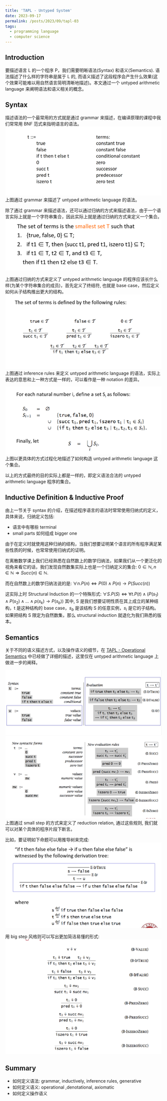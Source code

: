 ```yaml
---
title: 'TAPL - Untyped System'
date: 2023-09-17
permalink: /posts/2023/09/tapl-03
tags:
  - programming language
  - computer science
---
```

## Introduction
要描述语言 L 的一个程序 P，我们需要明晰语法(Syntax) 和语义(Semantics). 语法描述了什么样的字符串是属于 L 的, 而语义描述了这段程序会产生什么效果(这个效果可能难以用自然语言简明清晰地描述)。本文通过一个 untyped arithmetic language 来阐明语法和语义相关的概念。

## Syntax
描述语法的一个最常用的方式就是通过 grammar 来描述，在编译原理的课程中我们常常用 BNF 范式来指明语言的语法。
![](https://github.com/tiebreaker4869/images/blob/main/post/tapl031.png?raw=true)
上图通过 grammar 来描述了 untyped arithmetic language 的语法。

除了通过 grammar 来描述语法，还可以通过归纳的方式来描述语法，由于一个语言实际上就是一个字符串集合，因此实际上就是通过归纳的方式来定义一个集合。
![](https://github.com/tiebreaker4869/images/blob/main/post/tapl032.png?raw=true)

上图通过归纳的方式来定义了 untyped arithmetic language 的程序应该长什么样(为某个字符串集合的成员)，首先定义了终结符, 也就是 base case，然后定义如何从子结构推出更大的结构。
![](https://github.com/tiebreaker4869/images/blob/main/post/tapl033.png?raw=true)
上图通过 inference rules 来定义 untyped arithmetic language 的语法，实际上表达的意思和上一种方式是一样的，可以看作是一种 notation 的差异。

![](https://github.com/tiebreaker4869/images/blob/main/post/tapl034.png?raw=true)
上图以更具体的方式过程化地描述了如何构造 untyped arithmetic language 这个集合。

以上的方式最终的目的实际上都是一样的，即定义语法合法的 untyped arithmetic language 程序的集合。

## Inductive Definition & Inductive Proof
由上一节关于 syntax 的介绍，在描述程序语言的语法时常常使用归纳式的定义，具体来说，归纳定义包括:
- 语言中有哪些 terminal
- small parts 如何组成 bigger one

由于在定义时就使用这种归纳的结构，当我们想要证明某个语言的所有程序满足某些性质的时候，也常常使用归纳式的证明。

在离散数学课上我们已经熟悉在自然数上的数学归纳法，如果我们从一个更泛化的视角来看它的话，我们发现自然数集实际上也是一个归纳定义的集合: $0\in \mathbb{N}, n\in \mathbb{N}\Rightarrow Succ(n)\in \mathbb{N}$. 

而在自然数上的数学归纳法说的是:
$\forall n. P(n) \Leftrightarrow P(0) \land P(n)\to P(Succ(n))$

这实际上时 Structural Induction 的一个特殊形式: 
$\forall S.P(S) \Leftrightarrow \forall t.P(t) \land (P(s_1) \land P(s_2) \land ... \land p(s_k) \to P(s_b))$
其中, S 是我们想要证明性质在其上成立的某种结构，t 是这种结构的 base case，$s_b$ 是该结构 S 的任意实例，$s_i$ 是它的子结构。如果把结构 S 限定为自然数集，那么 structural induction 就退化为我们熟悉的版本。

## Semantics
关于不同的语义描述方式，以及操作语义的细节，在 [TAPL - Operational Semantics](https://tiebreaker4869.github.io/posts/2023/09/tapl-02) 中已经做了详细的描述，这里仅在 untyped arithmetic language 上做进一步的阐释。

![](https://github.com/tiebreaker4869/images/blob/main/post/tapl035.png?raw=true)
![](https://github.com/tiebreaker4869/images/blob/main/post/tapl037.png?raw=true)
上图通过 small step 的方式来定义了 reduction relation, 通过这些规则, 我们就可以对某个具体的程序片段下断言。

比如，要证明如下命题可以用推导树来完成:
![](https://github.com/tiebreaker4869/images/blob/main/post/tapl036.png?raw=true)

用 big step 风格则可以写出更加简洁易懂的形式:
![](https://github.com/tiebreaker4869/images/blob/main/post/tapl038.png?raw=true)

## Summary
- 如何定义语法: grammar, inductively, inference rules, generative
- 如何定义语义: operational ,denotational, axiomatic
- 如何定义操作语义